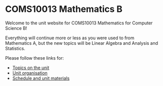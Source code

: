 # COMS10013 Mathematics B

Welcome to the unit website for COMS10013 Mathematics for Computer Science B!

Everything will continue more or less as you were used to from Mathematics A, but the new topics will be Linear Algebra and Analysis and Statistics.

Please follow these links for:

  * [Topics on the unit](topics.html)
  * [Unit organisation](organisation.html)
  * [Schedule and unit materials](materials.html)
  
